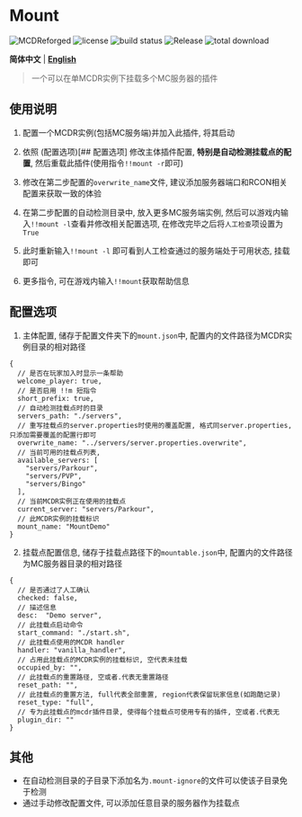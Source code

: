 # Mount

![MCDReforged](https://img.shields.io/badge/dynamic/json?label=MCDReforged&query=dependencies.mcdreforged&url=https%3A%2F%2Fraw.githubusercontent.com%2FFAS-Server%2FMount%2Fmaster%2Fmcdreforged.plugin.json&style=plastic) ![license](https://img.shields.io/github/license/FAS-Server/Mount?style=plastic) ![build status](https://img.shields.io/github/workflow/status/FAS-Server/Mount/CI%20for%20MCDR%20Plugin?label=build&style=plastic) ![Release](https://img.shields.io/github/v/release/FAS-Server/Mount?style=plastic) ![total download](https://img.shields.io/github/downloads/FAS-Server/Mount/total?label=total%20download&style=plastic)

**简体中文** | **[English](README_en.md)**

> 一个可以在单MCDR实例下挂载多个MC服务器的插件

## 使用说明

1. 配置一个MCDR实例(包括MC服务端)并加入此插件, 将其启动

2. 依照 (配置选项)[## 配置选项] 修改主体插件配置, **特别是自动检测挂载点的配置**, 然后重载此插件(使用指令`!!mount -r`即可)

3. 修改在第二步配置的`overwrite_name`文件, 建议添加服务器端口和RCON相关配置来获取一致的体验

4. 在第二步配置的自动检测目录中, 放入更多MC服务端实例, 然后可以游戏内输入`!!mount -l`查看并修改相关配置选项, 在修改完毕之后将`人工检查`项设置为`True`

5. 此时重新输入`!!mount -l` 即可看到人工检查通过的服务端处于可用状态, 挂载即可

6. 更多指令, 可在游戏内输入`!!mount`获取帮助信息

## 配置选项
1. 主体配置, 储存于配置文件夹下的`mount.json`中, 配置内的文件路径为MCDR实例目录的相对路径
```json5
{
  // 是否在玩家加入时显示一条帮助
  welcome_player: true,
  // 是否启用 !!m 短指令
  short_prefix: true,
  // 自动检测挂载点时的目录
  servers_path: "./servers",
  // 重写挂载点的server.properties时使用的覆盖配置, 格式同server.properties,只添加需要覆盖的配置行即可
  overwrite_name: "../servers/server.properties.overwrite",
  // 当前可用的挂载点列表,
  available_servers: [
    "servers/Parkour",
    "servers/PVP",
    "servers/Bingo"
  ],
  // 当前MCDR实例正在使用的挂载点
  current_server: "servers/Parkour",
  // 此MCDR实例的挂载标识
  mount_name: "MountDemo"
}
```
2. 挂载点配置信息, 储存于挂载点路径下的`mountable.json`中, 配置内的文件路径为MC服务器目录的相对路径
```json5
{
  // 是否通过了人工确认
  checked: false,
  // 描述信息
  desc:  "Demo server",
  // 此挂载点启动命令
  start_command: "./start.sh",
  // 此挂载点使用的MCDR handler
  handler: "vanilla_handler",
  // 占用此挂载点的MCDR实例的挂载标识, 空代表未挂载
  occupied_by: "",
  // 此挂载点的重置路径, 空或者.代表无重置路径
  reset_path: "",
  // 此挂载点的重置方法, full代表全部重置, region代表保留玩家信息(如跑酷记录)
  reset_type: "full",
  // 专为此挂载点的mcdr插件目录, 使得每个挂载点可使用专有的插件, 空或者.代表无
  plugin_dir: ""
}
```
## 其他
- 在自动检测目录的子目录下添加名为`.mount-ignore`的文件可以使该子目录免于检测
- 通过手动修改配置文件, 可以添加任意目录的服务器作为挂载点